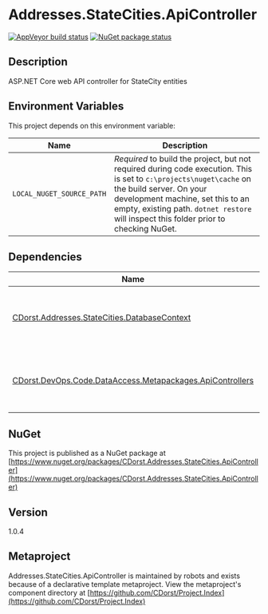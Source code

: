 # Addresses.StateCities.ApiController

[![AppVeyor build status](https://img.shields.io/appveyor/ci/cdorst/addresses-statecities-apicontroller.svg?label=AppVeyor&style=for-the-badge)](https://ci.appveyor.com/project/cdorst/addresses-statecities-apicontroller)
[![NuGet package status](https://img.shields.io/nuget/v/CDorst.Addresses.StateCities.ApiController.svg?label=NuGet&style=for-the-badge)](https://www.nuget.org/packages/CDorst.Addresses.StateCities.ApiController)

## Description

ASP.NET Core web API controller for StateCity entities

## Environment Variables

This project depends on this environment variable:

Name | Description
---- | -----------
`LOCAL_NUGET_SOURCE_PATH` | *Required* to build the project, but not required during code execution. This is set to `c:\projects\nuget\cache` on the build server. On your development machine, set this to an empty, existing path. `dotnet restore` will inspect this folder prior to checking NuGet.

## Dependencies

Name | Status
---- | ------
[CDorst.Addresses.StateCities.DatabaseContext](https://github.com/CDorst/Addresses.StateCities.DatabaseContext) | [![AppVeyor build status](https://img.shields.io/appveyor/ci/cdorst/addresses-statecities-databasecontext.svg?label=AppVeyor&style=flat-square)](https://ci.appveyor.com/project/cdorst/addresses-statecities-databasecontext) [![NuGet package status](https://img.shields.io/nuget/v/CDorst.Addresses.StateCities.DatabaseContext.svg?label=NuGet&style=flat-square)](https://www.nuget.org/packages/CDorst.Addresses.StateCities.DatabaseContext)
[CDorst.DevOps.Code.DataAccess.Metapackages.ApiControllers](https://github.com/CDorst/DevOps.Code.DataAccess.Metapackages.ApiControllers) | [![AppVeyor build status](https://img.shields.io/appveyor/ci/cdorst/devops-code-dataaccess-metapackages-apicontrollers.svg?label=AppVeyor&style=flat-square)](https://ci.appveyor.com/project/cdorst/devops-code-dataaccess-metapackages-apicontrollers) [![NuGet package status](https://img.shields.io/nuget/v/CDorst.DevOps.Code.DataAccess.Metapackages.ApiControllers.svg?label=NuGet&style=flat-square)](https://www.nuget.org/packages/CDorst.DevOps.Code.DataAccess.Metapackages.ApiControllers)

## NuGet

This project is published as a NuGet package at [https://www.nuget.org/packages/CDorst.Addresses.StateCities.ApiController](https://www.nuget.org/packages/CDorst.Addresses.StateCities.ApiController)

## Version

1.0.4

## Metaproject

Addresses.StateCities.ApiController is maintained by robots and exists because of a declarative template metaproject. View the metaproject's component directory at [https://github.com/CDorst/Project.Index](https://github.com/CDorst/Project.Index)

